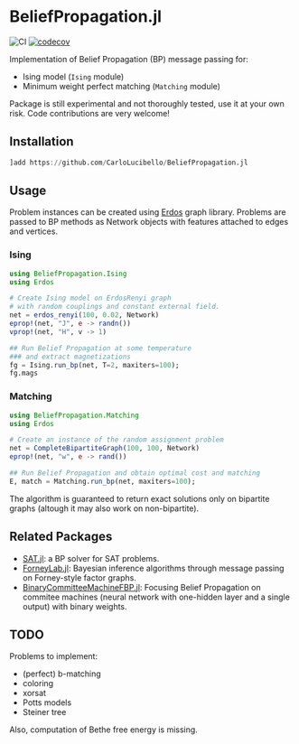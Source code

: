 # BeliefPropagation.jl

![CI](https://github.com/CarloLucibello/BeliefPropagation.jl/workflows/CI/badge.svg)
[![codecov](https://codecov.io/gh/CarloLucibello/BeliefPropagation.jl/branch/master/graph/badge.svg?token=EWNYPD7ASX)](https://codecov.io/gh/CarloLucibello/BeliefPropagation.jl)

Implementation of Belief Propagation (BP) message passing for:

- Ising model (`Ising` module)
- Minimum weight perfect matching (`Matching` module)

Package is still experimental and not thoroughly tested, use it at your own risk.
Code contributions are very welcome!

## Installation

```julia
]add https://github.com/CarloLucibello/BeliefPropagation.jl
```

## Usage

Problem instances can be created using [Erdos](https://github.com/CarloLucibello/Erdos.jl) graph library. Problems are passed to  BP methods as Network objects with features attached to edges and vertices.

### Ising

```julia
using BeliefPropagation.Ising
using Erdos 

# Create Ising model on ErdosRenyi graph
# with random couplings and constant external field.
net = erdos_renyi(100, 0.02, Network)
eprop!(net, "J", e -> randn())
vprop!(net, "H", v -> 1)

## Run Belief Propagation at some temperature
### and extract magnetizations
fg = Ising.run_bp(net, T=2, maxiters=100);
fg.mags
```

### Matching

```julia
using BeliefPropagation.Matching
using Erdos 

# Create an instance of the random assignment problem
net = CompleteBipartiteGraph(100, 100, Network)
eprop!(net, "w", e -> rand())

## Run Belief Propagation and obtain optimal cost and matching
E, match = Matching.run_bp(net, maxiters=100);
```

The algorithm is guaranteed to return exact solutions only on bipartite graphs
(altough it may also work on non-bipartite).

## Related Packages

- [SAT.jl](https://github.com/CarloLucibello/SAT.jl): a BP solver for SAT problems.
- [ForneyLab.jl](https://github.com/biaslab/ForneyLab.jl): Bayesian inference algorithms through message passing on Forney-style factor graphs.
- [BinaryCommitteeMachineFBP.jl](BinaryCommitteeMachineFBP.jl): Focusing Belief Propagation on commitee machines (neural network with one-hidden layer and a single output) with binary weights.

## TODO

Problems to implement:

- (perfect) b-matching
- coloring
- xorsat
- Potts models
- Steiner tree

Also, computation of Bethe free energy is missing.

